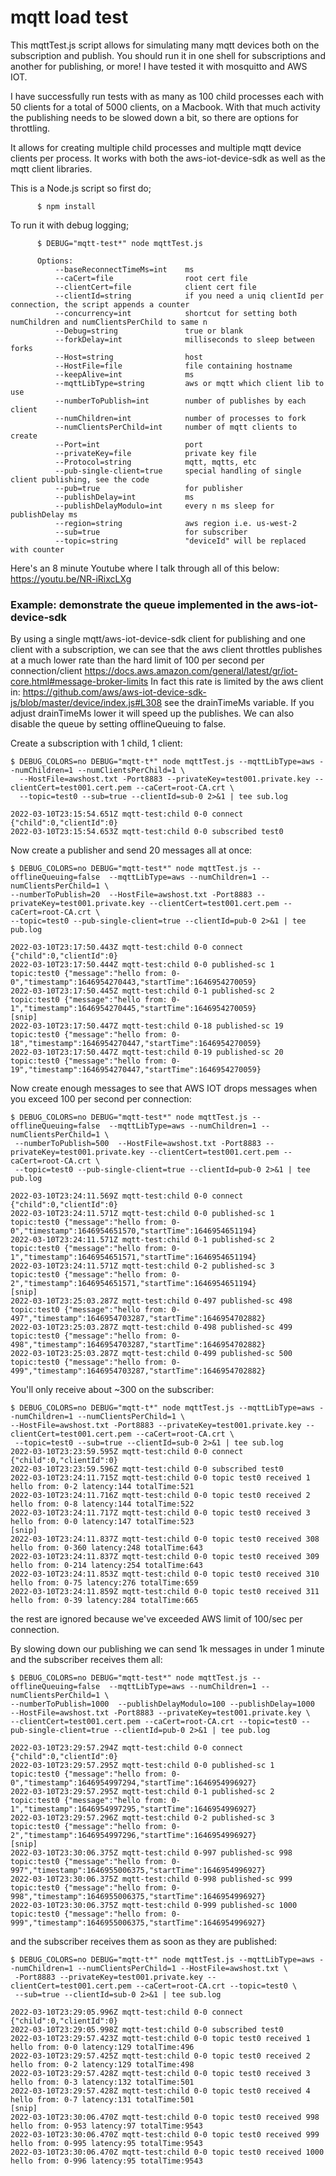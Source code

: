 
# mqtt load test

This mqttTest.js script allows for simulating many mqtt devices both on the subscription and publish. You should run it in one shell for subscriptions and another for publishing, or more! I have tested it with mosquitto and AWS IOT.

I have successfully run tests with as many as 100 child processes each with 50 clients for a total of 5000 clients, on a Macbook. With that much activity the publishing needs to be slowed down a bit, so there are options for throttling.

It allows for creating multiple child processes and multiple mqtt device clients per process. It works with both the aws-iot-device-sdk as well as the mqtt client libraries.

This is a Node.js script so first do;

```
      $ npm install
```


To run it with debug logging;

```
      $ DEBUG="mqtt-test*" node mqttTest.js

      Options:
          --baseReconnectTimeMs=int    ms
          --caCert=file                root cert file
          --clientCert=file            client cert file
          --clientId=string            if you need a uniq clientId per connection, the script appends a counter
          --concurrency=int            shortcut for setting both numChildren and numClientsPerChild to same n
          --Debug=string               true or blank
          --forkDelay=int              milliseconds to sleep between forks
          --Host=string                host
          --HostFile=file              file containing hostname
          --keepAlive=int              ms
          --mqttLibType=string         aws or mqtt which client lib to use
          --numberToPublish=int        number of publishes by each client
          --numChildren=int            number of processes to fork
          --numClientsPerChild=int     number of mqtt clients to create
          --Port=int                   port
          --privateKey=file            private key file
          --Protocol=string            mqtt, mqtts, etc
          --pub-single-client=true     special handling of single client publishing, see the code
          --pub=true                   for publisher
          --publishDelay=int           ms
          --publishDelayModulo=int     every n ms sleep for publishDelay ms
          --region=string              aws region i.e. us-west-2
          --sub=true                   for subscriber
          --topic=string               "deviceId" will be replaced with counter
```

Here's an 8 minute Youtube where I talk through all of this below: https://youtu.be/NR-iRixcLXg

### Example: demonstrate the queue implemented in the aws-iot-device-sdk

By using a single mqtt/aws-iot-device-sdk client for publishing and one client with a subscription, we can see that the aws client throttles publishes at a much lower rate than the hard limit of 100 per second per connection/client https://docs.aws.amazon.com/general/latest/gr/iot-core.html#message-broker-limits In fact this rate is limited by the aws client in: https://github.com/aws/aws-iot-device-sdk-js/blob/master/device/index.js#L308 see the drainTimeMs variable. If you adjust drainTimeMs lower it will speed up the publishes. We can also disable the queue by setting offlineQueuing to false.

Create a subscription with 1 child, 1 client:

```
$ DEBUG_COLORS=no DEBUG="mqtt-t*" node mqttTest.js --mqttLibType=aws --numChildren=1 --numClientsPerChild=1 \
  --HostFile=awshost.txt -Port8883 --privateKey=test001.private.key --clientCert=test001.cert.pem --caCert=root-CA.crt \
  --topic=test0 --sub=true --clientId=sub-0 2>&1 | tee sub.log

2022-03-10T23:15:54.651Z mqtt-test:child 0-0 connect {"child":0,"clientId":0}
2022-03-10T23:15:54.653Z mqtt-test:child 0-0 subscribed test0
```
Now create a publisher and send 20 messages all at once:
```
$ DEBUG_COLORS=no DEBUG="mqtt-test*" node mqttTest.js --offlineQueuing=false  --mqttLibType=aws --numChildren=1 --numClientsPerChild=1 \
--numberToPublish=20  --HostFile=awshost.txt -Port8883 --privateKey=test001.private.key --clientCert=test001.cert.pem --caCert=root-CA.crt \
--topic=test0 --pub-single-client=true --clientId=pub-0 2>&1 | tee pub.log

2022-03-10T23:17:50.443Z mqtt-test:child 0-0 connect {"child":0,"clientId":0}
2022-03-10T23:17:50.444Z mqtt-test:child 0-0 published-sc 1 topic:test0 {"message":"hello from: 0-0","timestamp":1646954270443,"startTime":1646954270059}
2022-03-10T23:17:50.445Z mqtt-test:child 0-1 published-sc 2 topic:test0 {"message":"hello from: 0-1","timestamp":1646954270445,"startTime":1646954270059}
[snip]
2022-03-10T23:17:50.447Z mqtt-test:child 0-18 published-sc 19 topic:test0 {"message":"hello from: 0-18","timestamp":1646954270447,"startTime":1646954270059}
2022-03-10T23:17:50.447Z mqtt-test:child 0-19 published-sc 20 topic:test0 {"message":"hello from: 0-19","timestamp":1646954270447,"startTime":1646954270059}
```
Now create enough messages to see that AWS IOT drops messages when you exceed 100 per second per connection:
```
$ DEBUG_COLORS=no DEBUG="mqtt-test*" node mqttTest.js --offlineQueuing=false  --mqttLibType=aws --numChildren=1 --numClientsPerChild=1 \
 --numberToPublish=500  --HostFile=awshost.txt -Port8883 --privateKey=test001.private.key --clientCert=test001.cert.pem --caCert=root-CA.crt \
 --topic=test0 --pub-single-client=true --clientId=pub-0 2>&1 | tee pub.log

2022-03-10T23:24:11.569Z mqtt-test:child 0-0 connect {"child":0,"clientId":0}
2022-03-10T23:24:11.571Z mqtt-test:child 0-0 published-sc 1 topic:test0 {"message":"hello from: 0-0","timestamp":1646954651570,"startTime":1646954651194}
2022-03-10T23:24:11.571Z mqtt-test:child 0-1 published-sc 2 topic:test0 {"message":"hello from: 0-1","timestamp":1646954651571,"startTime":1646954651194}
2022-03-10T23:24:11.571Z mqtt-test:child 0-2 published-sc 3 topic:test0 {"message":"hello from: 0-2","timestamp":1646954651571,"startTime":1646954651194}
[snip]
2022-03-10T23:25:03.287Z mqtt-test:child 0-497 published-sc 498 topic:test0 {"message":"hello from: 0-497","timestamp":1646954703287,"startTime":1646954702882}
2022-03-10T23:25:03.287Z mqtt-test:child 0-498 published-sc 499 topic:test0 {"message":"hello from: 0-498","timestamp":1646954703287,"startTime":1646954702882}
2022-03-10T23:25:03.287Z mqtt-test:child 0-499 published-sc 500 topic:test0 {"message":"hello from: 0-499","timestamp":1646954703287,"startTime":1646954702882}
```
You'll only receive about ~300 on the subscriber:
```
$ DEBUG_COLORS=no DEBUG="mqtt-t*" node mqttTest.js --mqttLibType=aws --numChildren=1 --numClientsPerChild=1 \
--HostFile=awshost.txt -Port8883 --privateKey=test001.private.key --clientCert=test001.cert.pem --caCert=root-CA.crt \
 --topic=test0 --sub=true --clientId=sub-0 2>&1 | tee sub.log
2022-03-10T23:23:59.595Z mqtt-test:child 0-0 connect {"child":0,"clientId":0}
2022-03-10T23:23:59.596Z mqtt-test:child 0-0 subscribed test0
2022-03-10T23:24:11.715Z mqtt-test:child 0-0 topic test0 received 1 hello from: 0-2 latency:144 totalTime:521
2022-03-10T23:24:11.716Z mqtt-test:child 0-0 topic test0 received 2 hello from: 0-8 latency:144 totalTime:522
2022-03-10T23:24:11.717Z mqtt-test:child 0-0 topic test0 received 3 hello from: 0-0 latency:147 totalTime:523
[snip]
2022-03-10T23:24:11.837Z mqtt-test:child 0-0 topic test0 received 308 hello from: 0-360 latency:248 totalTime:643
2022-03-10T23:24:11.837Z mqtt-test:child 0-0 topic test0 received 309 hello from: 0-214 latency:254 totalTime:643
2022-03-10T23:24:11.853Z mqtt-test:child 0-0 topic test0 received 310 hello from: 0-75 latency:276 totalTime:659
2022-03-10T23:24:11.859Z mqtt-test:child 0-0 topic test0 received 311 hello from: 0-39 latency:284 totalTime:665
```
the rest are ignored because we've exceeded AWS limit of 100/sec per connection.

By slowing down our publishing we can send 1k messages in under 1 minute and the subscriber receives them all:
```
$ DEBUG_COLORS=no DEBUG="mqtt-test*" node mqttTest.js --offlineQueuing=false  --mqttLibType=aws --numChildren=1 --numClientsPerChild=1 \
--numberToPublish=1000  --publishDelayModulo=100 --publishDelay=1000  --HostFile=awshost.txt -Port8883 --privateKey=test001.private.key \
--clientCert=test001.cert.pem --caCert=root-CA.crt --topic=test0 --pub-single-client=true --clientId=pub-0 2>&1 | tee pub.log

2022-03-10T23:29:57.294Z mqtt-test:child 0-0 connect {"child":0,"clientId":0}
2022-03-10T23:29:57.295Z mqtt-test:child 0-0 published-sc 1 topic:test0 {"message":"hello from: 0-0","timestamp":1646954997294,"startTime":1646954996927}
2022-03-10T23:29:57.295Z mqtt-test:child 0-1 published-sc 2 topic:test0 {"message":"hello from: 0-1","timestamp":1646954997295,"startTime":1646954996927}
2022-03-10T23:29:57.296Z mqtt-test:child 0-2 published-sc 3 topic:test0 {"message":"hello from: 0-2","timestamp":1646954997296,"startTime":1646954996927}
[snip]
2022-03-10T23:30:06.375Z mqtt-test:child 0-997 published-sc 998 topic:test0 {"message":"hello from: 0-997","timestamp":1646955006375,"startTime":1646954996927}
2022-03-10T23:30:06.375Z mqtt-test:child 0-998 published-sc 999 topic:test0 {"message":"hello from: 0-998","timestamp":1646955006375,"startTime":1646954996927}
2022-03-10T23:30:06.375Z mqtt-test:child 0-999 published-sc 1000 topic:test0 {"message":"hello from: 0-999","timestamp":1646955006375,"startTime":1646954996927}
```
and the subscriber receives them as soon as they are published:
```
$ DEBUG_COLORS=no DEBUG="mqtt-t*" node mqttTest.js --mqttLibType=aws --numChildren=1 --numClientsPerChild=1 --HostFile=awshost.txt \
 -Port8883 --privateKey=test001.private.key --clientCert=test001.cert.pem --caCert=root-CA.crt --topic=test0 \
 --sub=true --clientId=sub-0 2>&1 | tee sub.log

2022-03-10T23:29:05.996Z mqtt-test:child 0-0 connect {"child":0,"clientId":0}
2022-03-10T23:29:05.998Z mqtt-test:child 0-0 subscribed test0
2022-03-10T23:29:57.423Z mqtt-test:child 0-0 topic test0 received 1 hello from: 0-0 latency:129 totalTime:496
2022-03-10T23:29:57.425Z mqtt-test:child 0-0 topic test0 received 2 hello from: 0-2 latency:129 totalTime:498
2022-03-10T23:29:57.428Z mqtt-test:child 0-0 topic test0 received 3 hello from: 0-3 latency:132 totalTime:501
2022-03-10T23:29:57.428Z mqtt-test:child 0-0 topic test0 received 4 hello from: 0-7 latency:131 totalTime:501
[snip]
2022-03-10T23:30:06.470Z mqtt-test:child 0-0 topic test0 received 998 hello from: 0-953 latency:97 totalTime:9543
2022-03-10T23:30:06.470Z mqtt-test:child 0-0 topic test0 received 999 hello from: 0-995 latency:95 totalTime:9543
2022-03-10T23:30:06.470Z mqtt-test:child 0-0 topic test0 received 1000 hello from: 0-996 latency:95 totalTime:9543
```
